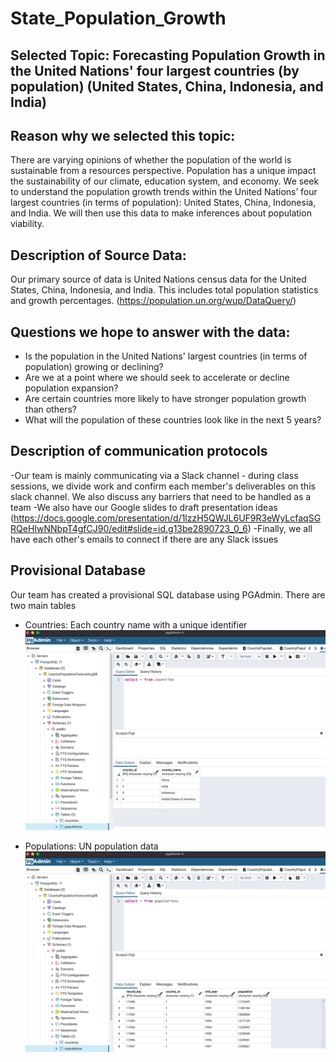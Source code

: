 # State_Population_Growth

## Selected Topic: Forecasting Population Growth in the United Nations' four largest countries (by population) (United States, China, Indonesia, and India)

## Reason why we selected this topic: 
There are varying opinions of whether the population of the world is sustainable from a resources perspective. Population has a unique impact the sustainability of our climate, education system, and economy. We seek to understand the population growth trends within the United Nations’ four largest countries (in terms of population): United States, China, Indonesia, and India. We will then use this data to make inferences about population viability.

## Description of Source Data: 
Our primary source of data is United Nations census data for the United States, China, Indonesia, and India. This includes total population statistics and growth percentages. (https://population.un.org/wup/DataQuery/)

## Questions we hope to answer with the data:
- Is the population in the United Nations' largest countries (in terms of population) growing or declining?
- Are we at a point where we should seek to accelerate or decline population expansion?
- Are certain countries more likely to have stronger population growth than others?
- What will the population of these countries look like in the next 5 years?

## Description of communication protocols
-Our team is mainly communicating via a Slack channel - during class sessions, we divide work and confirm each member's deliverables on this slack channel. We also discuss any barriers that need to be handled as a team
-We also have our Google slides to draft presentation ideas
(https://docs.google.com/presentation/d/1lzzH5QWJL6UF9R3eWyLcfaqSGRQeHIwNNbpT4gfCJ90/edit#slide=id.g13be2890723_0_6)
-Finally, we all have each other's emails to connect if there are any Slack issues

## Provisional Database
Our team has created a provisional SQL database using PGAdmin.
There are two main tables
- Countries: Each country name with a unique identifier
![alt text](https://github.com/dkristek/State_Population_Growth/blob/Presentation-Segment1/select%20countries.png)

- Populations: UN population data
![alt text](https://github.com/dkristek/State_Population_Growth/blob/Presentation-Segment1/select%20populations.png)
